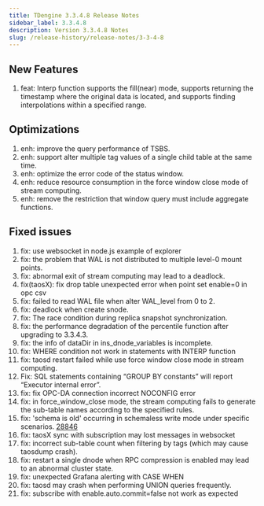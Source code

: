 ```yaml
---
title: TDengine 3.3.4.8 Release Notes
sidebar_label: 3.3.4.8
description: Version 3.3.4.8 Notes
slug: /release-history/release-notes/3-3-4-8
---
```


## New Features

1. feat: Interp function supports the fill(near) mode, supports returning the timestamp where the original data is located, and supports finding interpolations within a specified range.

## Optimizations

1. enh: improve the query performance of TSBS.
2. enh: support alter multiple tag values of a single child table at the same time.
3. enh: optimize the error code of the status window.
4. enh: reduce resource consumption in the force window close mode of stream computing.
5. enh: remove the restriction that window query must include aggregate functions.

## Fixed issues

1. fix: use websocket in node.js example of explorer
2. fix: the problem that WAL is not distributed to multiple level-0 mount points.
3. fix: abnormal exit of stream computing may lead to a deadlock.
4. fix(taosX): fix drop table unexpected error when point set enable=0 in opc csv
5. fix: failed to read WAL file when alter WAL_level from 0 to 2.
6. fix: deadlock when create snode.
7. fix: The race condition during replica snapshot synchronization.
8. fix: the performance degradation of the percentile function after upgrading to 3.3.4.3.
9. fix: the info of dataDir in ins_dnode_variables is incomplete.
10. fix: WHERE condition not work in statements with INTERP function
11. fix: taosd restart failed while use force window close mode in stream computing.
12. Fix: SQL statements containing “GROUP BY constants” will report “Executor internal error”.
13. fix: fix OPC-DA connection incorrect NOCONFIG error
14. fix: in force_window_close mode, the stream computing fails to generate the sub-table names according to the specified rules.
15. fix: 'schema is old' occurring in schemaless write mode under specific scenarios. [28846](https://github.com/taosdata/TDengine/issues/28846)
16. fix: taosX sync with subscription may lost messages in websocket
17. fix: incorrect sub-table count when filtering by tags (which may cause taosdump crash).
18. fix: restart a single dnode when RPC compression is enabled may lead to an abnormal cluster state.
19. fix: unexpected Grafana alerting with CASE WHEN
20. fix: taosd may crash when performing UNION queries frequently.
21. fix: subscribe with enable.auto.commit=false not work as expected
